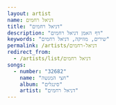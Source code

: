 ```yaml
---
layout: artist
name: דניאל רחמים
title: "דניאל רחמים"
description: "דף האמן דניאל רחמים"
keywords: "שירים, מוזיקה, דניאל רחמים"
permalink: /artists/דניאל-רחמים
redirect_from:
  - /artists/list/דניאל רחמים
songs:
  - number: "32682"
    name: "חצי המנשה"
    album: "סינגלים"
    artist: "דניאל רחמים"
---
```

